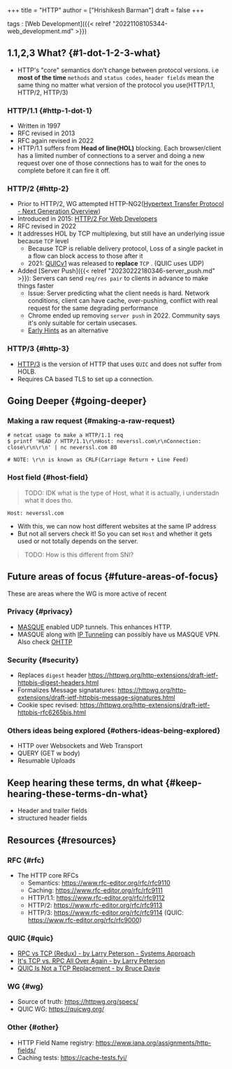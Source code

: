 +++
title = "HTTP"
author = ["Hrishikesh Barman"]
draft = false
+++

tags
: [Web Development]({{< relref "20221108105344-web_development.md" >}})


## 1.1,2,3 What? {#1-dot-1-2-3-what}

-   HTTP's "core" semantics don’t change between protocol versions. i.e **most of the time** `methods` and `status codes`, `header fields` mean the same thing no matter what version of the protocol you use(HTTP/1.1, HTTP/2, HTTP/3)


### HTTP/1.1 {#http-1-dot-1}

-   Written in 1997
-   RFC revised in 2013
-   RFC again revised in 2022
-   HTTP/1.1 suffers from **Head of line(HOL)** blocking. Each browser/client has a limited number of connections to a server and doing a new request over one of those connections has to wait for the ones to complete before it can fire it off.


### HTTP/2 {#http-2}

-   Prior to HTTP/2, WG attempted HTTP-NG2([Hypertext Transfer Protocol - Next Generation Overview](https://www.w3.org/Protocols/HTTP-NG/))
-   Introduced in 2015: [HTTP/2 For Web Developers](https://blog.cloudflare.com/http-2-for-web-developers/)
-   RFC revised in 2022
-   It addresses HOL by TCP multiplexing, but still have an underlying issue because `TCP` level
    -   Because TCP is reliable delivery protocol, Loss of a single packet in a flow can block access to those after it
    -   2021: [QUICv1](https://blog.cloudflare.com/quic-version-1-is-live-on-cloudflare/) was released to **replace** `TCP` . (QUIC uses UDP)
-   Added [Server Push]({{< relref "20230222180346-server_push.md" >}}): Servers can send `req/res pair` to clients in advance to make things faster
    -   Issue: Server predicting what the client needs is hard. Network conditions, client can have cache, over-pushing, conflict with real request for the same degrading performance
    -   Chrome ended up removing `server push` in 2022. Community says it's only suitable for certain usecases.
    -   [Early Hints](https://httpwg.org/specs/rfc8297.html) as an alternative


### HTTP/3 {#http-3}

-   [HTTP/3](https://blog.cloudflare.com/cloudflare-view-http3-usage/) is the version of HTTP that uses `QUIC` and does not suffer from HOLB.
-   Requires CA based TLS to set up a connection.


## Going Deeper {#going-deeper}


### Making a raw request {#making-a-raw-request}

```shell
# netcat usage to make a HTTP/1.1 req
$ printf 'HEAD / HTTP/1.1\r\nHost: neverssl.com\r\nConnection: close\r\n\r\n' | nc neverssl.com 80

# NOTE: \r\n is known as CRLF(Carriage Return + Line Feed)
```


### Host field {#host-field}

> TODO: IDK what is the type of Host, what it is actually, i understadn what it does tho.

```shell
Host: neverssl.com
```

-   With this, we can now host different websites at the same IP address
-   But not all servers check it! So you can set `Host` and whether it gets used or not totally depends on the server.

<div class="warning small-text">

> TODO: How is this different from SNI?
</div>


## Future areas of focus {#future-areas-of-focus}

These are areas where the WG is more active of recent


### Privacy {#privacy}

-   [MASQUE](https://ietf-wg-masque.github.io/) enabled UDP tunnels. This enhances HTTP.
-   MASQUE along with [IP Tunneling](https://blog.cloudflare.com/unlocking-quic-proxying-potential/) can possibly have us MASQUE VPN. Also check [OHTTP](https://www.ietf.org/archive/id/draft-ietf-ohai-ohttp-06.html)


### Security {#security}

-   Replaces `digest` header <https://httpwg.org/http-extensions/draft-ietf-httpbis-digest-headers.html>
-   Formalizes Message signatatures: <https://httpwg.org/http-extensions/draft-ietf-httpbis-message-signatures.html>
-   Cookie spec revised: <https://httpwg.org/http-extensions/draft-ietf-httpbis-rfc6265bis.html>


### Others ideas being explored {#others-ideas-being-explored}

-   HTTP over Websockets and Web Transport
-   QUERY (GET w body)
-   Resumable Uploads


## Keep hearing these terms, dn what {#keep-hearing-these-terms-dn-what}

-   Header and trailer fields
-   structured header fields


## Resources {#resources}


### RFC {#rfc}

-   The HTTP core RFCs
    -   Semantics: <https://www.rfc-editor.org/rfc/rfc9110>
    -   Caching: <https://www.rfc-editor.org/rfc/rfc9111>
    -   HTTP/1.1: <https://www.rfc-editor.org/rfc/rfc9112>
    -   HTTP/2: <https://www.rfc-editor.org/rfc/rfc9113>
    -   HTTP/3: <https://www.rfc-editor.org/rfc/rfc9114> (QUIC: <https://www.rfc-editor.org/rfc/rfc9000>)


### QUIC {#quic}

-   [RPC vs TCP (Redux) - by Larry Peterson - Systems Approach](https://systemsapproach.substack.com/p/rpc-vs-tcp-redux)
-   [It's TCP vs. RPC All Over Again - by Larry Peterson](https://systemsapproach.substack.com/p/its-tcp-vs-rpc-all-over-again)
-   [QUIC Is Not a TCP Replacement - by Bruce Davie](https://systemsapproach.substack.com/p/quic-is-not-a-tcp-replacement)


### WG {#wg}

-   Source of truth: <https://httpwg.org/specs/>
-   QUIC WG: <https://quicwg.org/>


### Other {#other}

-   HTTP Field Name registry: <https://www.iana.org/assignments/http-fields/>
-   Caching tests: <https://cache-tests.fyi/>
